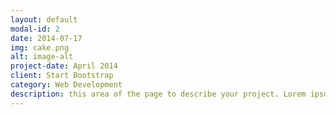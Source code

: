 ```yaml
---
layout: default
modal-id: 2
date: 2014-07-17
img: cake.png
alt: image-alt
project-date: April 2014
client: Start Bootstrap
category: Web Development
description: this area of the page to describe your project. Lorem ipsum dolor sit amet, consectetur adipisicing elit. Mollitia neque assumenda ipsam nihil, molestias magnam, recusandae quos quis inventore quisquam velit asperiores, vitae? Reprehenderit soluta, eos quod consequuntur itaque. Nam.
---
```


